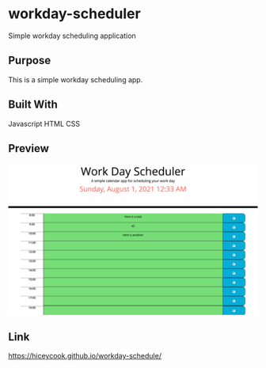 # workday-scheduler
Simple workday scheduling application

## Purpose
This is a simple workday scheduling app. 

## Built With
Javascript
HTML
CSS

## Preview
![Screenshot](assets/WorkdaySchedule.png)

## Link
https://hiceycook.github.io/workday-schedule/
